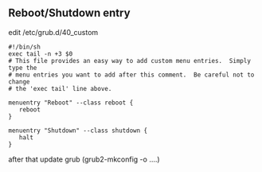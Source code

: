 ## Reboot/Shutdown entry

edit /etc/grub.d/40_custom
```
#!/bin/sh
exec tail -n +3 $0
# This file provides an easy way to add custom menu entries.  Simply type the
# menu entries you want to add after this comment.  Be careful not to change
# the 'exec tail' line above.

menuentry "Reboot" --class reboot {
   reboot
}

menuentry "Shutdown" --class shutdown {
   halt
}
```
after that update grub (grub2-mkconfig -o ....)

